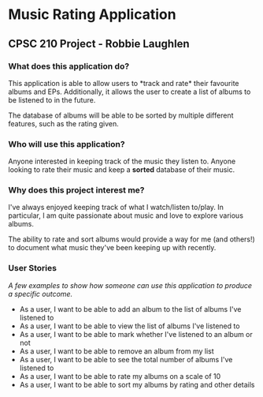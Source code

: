 # Music Rating Application

## CPSC 210 Project - Robbie Laughlen

### What does this application do?

<p>This application is able to allow users to *track and rate* their favourite albums and EPs.
Additionally, it allows the user to create a list of albums to be listened to in the future.</p>
The database of albums will be able to be sorted by multiple different features, such as the rating given.



### Who will use this application?

Anyone interested in keeping track of the music they listen to.
Anyone looking to rate their music and keep a **sorted** database of their music.



### Why does this project interest me?
<p> I've always enjoyed keeping track of what I watch/listen to/play.
In particular, I am quite passionate about music and love to explore various albums.</p>
The ability to rate and sort albums would provide a way for me (and others!) to 
document what music they've been keeping up with recently.



### User Stories

*A few examples to show how someone can use this application to produce a specific outcome.*

- As a user, I want to be able to add an album to the list of albums I've listened to
- As a user, I want to be able to view the list of albums I've listened to
- As a user, I want to be able to mark whether I've listened to an album or not
- As a user, I want to be able to remove an album from my list
- As a user, I want to be able to see the total number of albums I've listened to
- As a user, I want to be able to rate my albums on a scale of 10
- As a user, I want to be able to sort my albums by rating and other details
